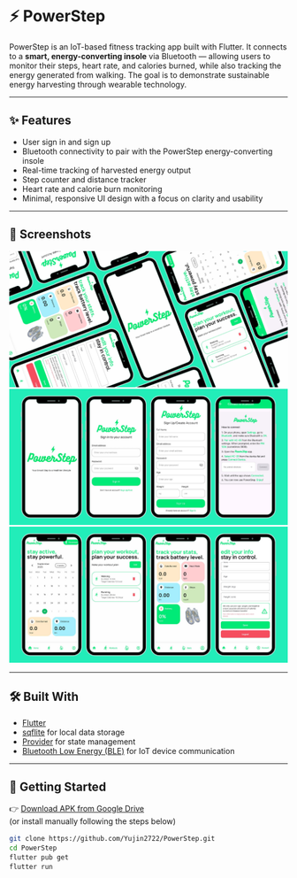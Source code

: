 # ⚡ PowerStep

PowerStep is an IoT-based fitness tracking app built with Flutter. It connects to a **smart, energy-converting insole** via Bluetooth — allowing users to monitor their steps, heart rate, and calories burned, while also tracking the energy generated from walking. The goal is to demonstrate sustainable energy harvesting through wearable technology.

---

## ✨ Features
- User sign in and sign up 
- Bluetooth connectivity to pair with the PowerStep energy-converting insole  
- Real-time tracking of harvested energy output  
- Step counter and distance tracker  
- Heart rate and calorie burn monitoring  
- Minimal, responsive UI design with a focus on clarity and usability  

---

## 📸 Screenshots

![powerstep1](screenshots/powerstep1.png)
![powerstep2](screenshots/powerstep2_1.png)
![powerstep3](screenshots/powerstep3_1.png)

---

## 🛠️ Built With
- [Flutter](https://flutter.dev)
- [sqflite](https://pub.dev/packages/sqflite) for local data storage
- [Provider](https://pub.dev/packages/provider) for state management
- [Bluetooth Low Energy (BLE)](https://pub.dev/packages/flutter_blue_plus) for IoT device communication

---

## 🚀 Getting Started

👉 [Download APK from Google Drive](https://drive.google.com/file/d/1PqnJD3IJdA2OpAjcRARNjqFFsbFtz-Vf/view?usp=sharing)  
(or install manually following the steps below)

```bash
git clone https://github.com/Yujin2722/PowerStep.git
cd PowerStep
flutter pub get
flutter run
